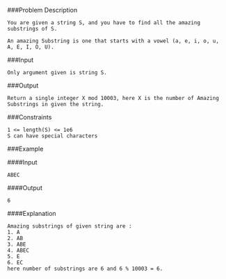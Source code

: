 ###Problem Description
```
You are given a string S, and you have to find all the amazing substrings of S.

An amazing Substring is one that starts with a vowel (a, e, i, o, u, A, E, I, O, U).
```

###Input

```
Only argument given is string S.
```
###Output

```
Return a single integer X mod 10003, here X is the number of Amazing Substrings in given the string.
```
###Constraints

```
1 <= length(S) <= 1e6
S can have special characters
```
###Example

####Input
```
ABEC
```

####Output
```
6
```

####Explanation
```
Amazing substrings of given string are :
1. A
2. AB
3. ABE
4. ABEC
5. E
6. EC
here number of substrings are 6 and 6 % 10003 = 6.
```